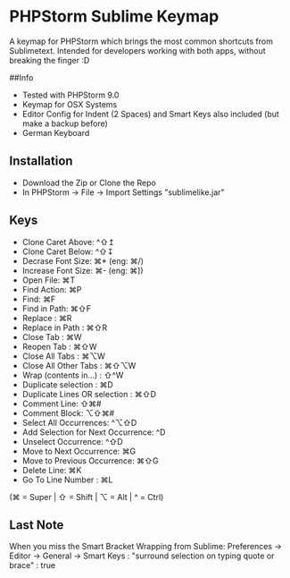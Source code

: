 # PHPStorm Sublime Keymap

A keymap for PHPStorm which brings the most common shortcuts from Sublimetext. Intended for developers working with both apps, without breaking the finger :D

##Info
- Tested with PHPStorm 9.0
- Keymap for OSX Systems
- Editor Config for Indent (2 Spaces) and Smart Keys also included (but make a backup before)
- German Keyboard

## Installation
- Download the Zip or Clone the Repo
- In PHPStorm -> File -> Import Settings "sublimelike.jar"

## Keys 
- Clone Caret Above: ^⇧↥
- Clone Caret Below: ^⇧↧
- Decrase Font Size: ⌘* (eng: ⌘/)
- Increase Font Size: ⌘- (eng: ⌘])
- Open File: ⌘T
- Find Action: ⌘P
- Find: ⌘F
- Find in Path: ⌘⇧F 
- Replace : ⌘R
- Replace in Path : ⌘⇧R
- Close Tab : ⌘W
- Reopen Tab : ⌘⇧W
- Close All Tabs : ⌘⌥W
- Close All Other Tabs : ⌘⇧⌥W
- Wrap (contents in...) : ⇧^W
- Duplicate selection : ⌘D
- Duplicate Lines OR selection : ⌘⇧D
- Comment Line: ⇧⌘#
- Comment Block: ⌥⇧⌘#
- Select All Occurrences: ^⌥⇧D
- Add Selection for Next Occurrence: ^D
- Unselect Occurrence: ^⇧D
- Move to Next Occurrence: ⌘G
- Move to Previous Occurrence: ⌘⇧G
- Delete Line: ⌘K
- Go To Line Number : ⌘L

(⌘ = Super | ⇧ = Shift | ⌥ = Alt | ^ = Ctrl)

## Last Note
When you miss the Smart Bracket Wrapping from Sublime:
Preferences -> Editor -> General -> Smart Keys :
"surround selection on typing quote or brace" : true
